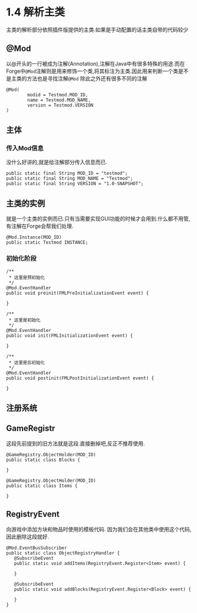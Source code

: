 # 1.4 解析主类

主类的解析部分依照插件版提供的主类.如果是手动配置的话主类自带的代码较少

## @Mod

以@开头的一行被成为注解(Annotation),注解在Java中有很多特殊的用途.而在Forge中`@Mod`注解则是用来修饰一个类,将其标注为主类.因此用来判断一个类是不是主类的方法也是寻找注解`@Mod` 
除此之外还有很多不同的注解

```
@Mod(
        modid = Testmod.MOD_ID,
        name = Testmod.MOD_NAME,
        version = Testmod.VERSION
)
```

## 主体

### 传入Mod信息

没什么好讲的,就是给注解部分传入信息而已.

```
public static final String MOD_ID = "testmod";
public static final String MOD_NAME = "Testmod";
public static final String VERSION = "1.0-SNAPSHOT";
```

## 主类的实例

就是一个主类的实例而已.只有当需要实现GUI功能的时候才会用到.什么都不用管,有注解在Forge会帮我们处理.

```
@Mod.Instance(MOD_ID)
public static Testmod INSTANCE;
```

### 初始化阶段

```
/**
 * 这里是预初始化
 */
@Mod.EventHandler
public void preinit(FMLPreInitializationEvent event) {

}

/**
 * 这里是初始化
 */
@Mod.EventHandler
public void init(FMLInitializationEvent event) {

}

/**
 * 这里是后初始化
 */
@Mod.EventHandler
public void postinit(FMLPostInitializationEvent event) {

}
```

## 注册系统

## GameRegistr

这段先前提到的旧方法就是这段.直接删掉吧,反正不推荐使用.

```
@GameRegistry.ObjectHolder(MOD_ID)
public static class Blocks {

}

@GameRegistry.ObjectHolder(MOD_ID)
public static class Items {

}
```

## RegistryEvent

向游戏中添加方块和物品时使用的模板代码. 因为我们会在其他类中使用这个代码,因此删除这段就好.

```
@Mod.EventBusSubscriber
public static class ObjectRegistryHandler {
   @SubscribeEvent
   public static void addItems(RegistryEvent.Register<Item> event) {

   }

   @SubscribeEvent
   public static void addBlocks(RegistryEvent.Register<Block> event) {

   }
}
```

